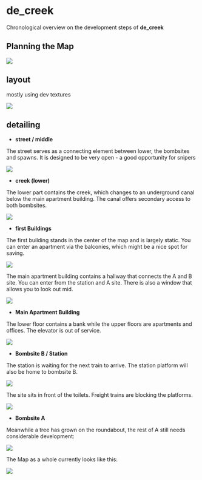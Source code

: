 # de_creek

Chronological overview on the development steps of **de_creek**

## Planning the Map

![](./devblog/20-04-14/planning.png)

## layout

mostly using dev textures

![](./devblog/20-04-15/overview.jpg)

## detailing

* **street / middle**

The street serves as a connecting element between lower, the bombsites and spawns. It is designed to be very open - a good opportunity for snipers

![](./devblog/20-04-15/street_close.jpg)

* **creek (lower)**

The lower part contains the creek, which changes to an underground canal below the main apartment building. The canal offers secondary access to both bombsites.

![](./devblog/20-04-16/creek.jpg)

* **first Buildings**

The first building stands in the center of the map and is largely static. You can enter an apartment via the balconies, which might be a nice spot for saving. 

![](./devblog/20-04-19/balcony.jpg)

The main apartment building contains a hallway that connects the A and B site. You can enter from the station and A site. There is also a window that allows you to look out mid.

![](./devblog/20-04-19/main_aps.jpg)

* **Main Apartment Building**

The lower floor contains a bank while the upper floors are apartments and offices. The elevator is out of service.

![](./devblog/20-04-21/bank.jpg)

* **Bombsite B / Station**

The station is waiting for the next train to arrive. The station platform will also be home to bombsite B. 

![](./devblog/20-04-21/station.jpg)

The site sits in front of the toilets. Freight trains are blocking the platforms.

![](./devblog/20-04-22/bombsite_b.jpg)

* **Bombsite A**

Meanwhile a tree has grown on the roundabout, the rest of A still needs considerable development:

![](./devblog/20-04-22/tree.jpg)

The Map as a whole currently looks like this:

![](./devblog/20-04-24/overview.jpg)